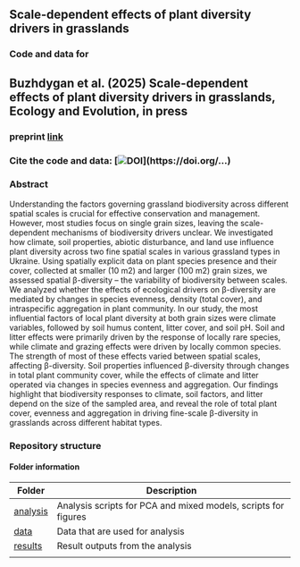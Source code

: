 ##  Scale-dependent effects of plant diversity drivers in grasslands

### Code and data for

## Buzhdygan et al. (2025) Scale-dependent effects of plant diversity drivers in grasslands, Ecology and Evolution, in press

### preprint [link](https://doi.org/10.22541/au.172534860.07243481/v1)


### Cite the code and data: [![DOI](https://zenodo.org/...)](https://doi.org/...)

<!-- badges: start -->
<!-- badges: end -->

### Abstract
Understanding the factors governing grassland biodiversity across different spatial scales is crucial for effective conservation and management. However, most studies focus on single grain sizes, leaving the scale-dependent mechanisms of biodiversity drivers unclear. We investigated how climate, soil properties, abiotic disturbance, and land use influence plant diversity across two fine spatial scales in various grassland types in Ukraine. Using spatially explicit data on plant species presence and their cover, collected at smaller (10 m2) and larger (100 m2) grain sizes, we assessed spatial β-diversity – the variability of biodiversity between scales. We analyzed whether the effects of ecological drivers on β-diversity are mediated by changes in species evenness, density (total cover), and intraspecific aggregation in plant community. In our study, the most influential factors of local plant diversity at both grain sizes were climate variables, followed by soil humus content, litter cover, and soil pH. Soil and litter effects were primarily driven by the response of locally rare species, while climate and grazing effects were driven by locally common species. The strength of most of these effects varied between spatial scales, affecting β-diversity. Soil properties influenced β-diversity through changes in total plant community cover, while the effects of climate and litter operated  via changes in species evenness and aggregation. Our findings highlight that biodiversity responses to climate, soil factors, and litter depend on the size of the sampled area, and reveal the role of  total plant cover, evenness and aggregation in driving fine-scale β-diversity in grasslands across different habitat types.



### Repository structure


#### Folder information

| Folder                     | Description                                                         |
| --------------             | ------------------------------------------------------------------- |
| [analysis](analysis)       | Analysis scripts for PCA and mixed models, scripts for figures      |
| [data](data)               | Data that are used for analysis                                     |
| [results](results)         | Result outputs from the analysis                                    |
|                            |                                                                     |
